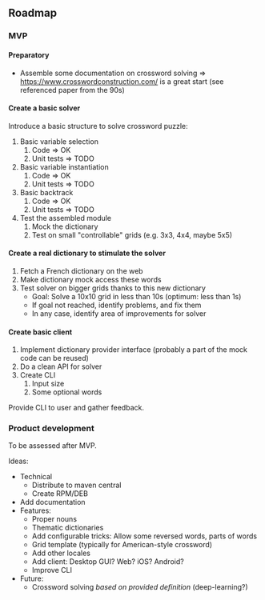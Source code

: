 ## Roadmap

### MVP

#### Preparatory

- Assemble some documentation on crossword solving => https://www.crosswordconstruction.com/ is a great start (see 
  referenced paper from the 90s)

#### Create a basic solver

Introduce a basic structure to solve crossword puzzle:

1. Basic variable selection
   1. Code => OK
   2. Unit tests => TODO
2. Basic variable instantiation
   1. Code => OK
   2. Unit tests => TODO
3. Basic backtrack
   1. Code => OK
   2. Unit tests => TODO
4. Test the assembled module
   1. Mock the dictionary
   2. Test on small "controllable" grids (e.g. 3x3, 4x4, maybe 5x5)

#### Create a real dictionary to stimulate the solver

1. Fetch a French dictionary on the web
2. Make dictionary mock access these words
3. Test solver on bigger grids thanks to this new dictionary
   - Goal: Solve a 10x10 grid in less than 10s (optimum: less than 1s)
   - If goal not reached, identify problems, and fix them
   - In any case, identify area of improvements for solver

#### Create basic client

1. Implement dictionary provider interface (probably a part of the mock code can be reused)
2. Do a clean API for solver
3. Create CLI
   1. Input size
   2. Some optional words

Provide CLI to user and gather feedback.

### Product development

To be assessed after MVP.

Ideas:
- Technical
  - Distribute to maven central
  - Create RPM/DEB
- Add documentation
- Features:
  - Proper nouns
  - Thematic dictionaries
  - Add configurable tricks: Allow some reversed words, parts of words
  - Grid template (typically for American-style crossword)
  - Add other locales
  - Add client: Desktop GUI? Web? iOS? Android?
  - Improve CLI
- Future:
  - Crossword solving *based on provided definition* (deep-learning?) 